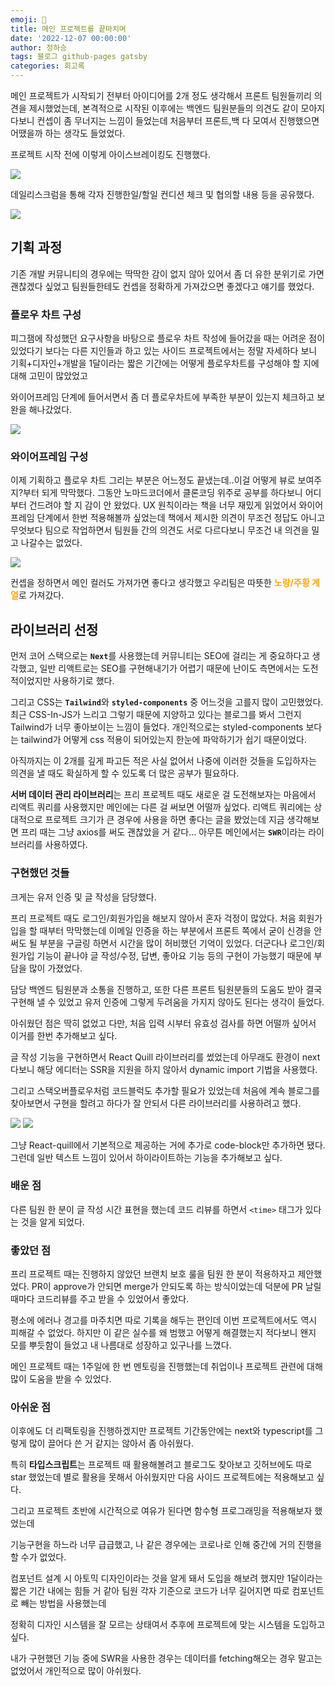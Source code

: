 ```yaml
---
emoji: 🔮
title: 메인 프로젝트를 끝마치며
date: '2022-12-07 00:00:00'
author: 정하승
tags: 블로그 github-pages gatsby
categories: 회고록
---
```


메인 프로젝트가 시작되기 전부터 아이디어를 2개 정도 생각해서 프론트 팀원들끼리 의견을 제시했었는데, 본격적으로 시작된 이후에는 백엔드 팀원분들의 의견도 같이 모아지다보니 컨셉이 좀 무너지는 느낌이 들었는데 처음부터 프론트,백 다 모여서 진행했으면 어땠을까 하는 생각도 들었었다.

프로젝트 시작 전에 이렇게 아이스브레이킹도 진행했다.

<img src='../../assets/icebraking.png' />

데일리스크럼을 통해 각자 진행한일/할일 컨디션 체크 및 협의할 내용 등을 공유했다.

<img src='../../assets/dailyscrum.png' />

## 기획 과정

기존 개발 커뮤니티의 경우에는 딱딱한 감이 없지 않아 있어서 좀 더 유한 분위기로 가면 괜찮겠다 싶었고 팀원들한테도 컨셉을 정확하게 가져갔으면 좋겠다고 얘기를 했었다.

### 플로우 차트 구성

피그잼에 작성했던 요구사항을 바탕으로 플로우 차트 작성에 들어갔을 때는 어려운 점이 있었다기 보다는 다른 지인들과 하고 있는 사이드 프로젝트에서는 정말 자세하다 보니 기획+디자인+개발을 1달이라는 짧은 기간에는 어떻게 플로우차트를 구성해야 할 지에 대해 고민이 많았었고

와이어프레임 단계에 들어서면서 좀 더 플로우차트에 부족한 부분이 있는지 체크하고 보완을 해나갔었다.

<img src='../../assets/flowchart.png'  />

### 와이어프레임 구성

이제 기획하고 플로우 차트 그리는 부분은 어느정도 끝냈는데..이걸 어떻게 뷰로 보여주지?부터 되게 막막했다. 그동안 노마드코더에서 클론코딩 위주로 공부를 하다보니 어디부터 건드려야 할 지 감이 안 왔었다. UX 원칙이라는 책을 너무 재밌게 읽었어서 와이어프레임 단계에서 한번 적용해볼까 싶었는데 책에서 제시한 의견이 무조건 정답도 아니고 무엇보다 팀으로 작업하면서 팀원들 간의 의견도 서로 다르다보니 무조건 내 의견을 밀고 나갈수는 없었다.

<img src='../../assets/signup.png'/>

컨셉을 정하면서 메인 컬러도 가져가면 좋다고 생각했고 우리팀은 따뜻한 <span style='color:orange'>**노랑/주황 계열**</span>로 가져갔다.

## 라이브러리 선정

먼저 코어 스택으로는 <span style='font-weight:600'>`Next`</span>를 사용했는데 커뮤니티는 SEO에 걸리는 게 중요하다고 생각했고, 일반 리액트로는 SEO를 구현해내기가 어렵기 때문에 난이도 측면에서는 도전적이었지만 사용하기로 했다.

그리고 CSS는 <span style='font-weight:600'>`Tailwind`</span>와 <span style='font-weight:600'>`styled-components`</span> 중 어느것을 고를지 많이 고민했었다. 최근 CSS-In-JS가 느리고 그렇기 때문에 지양하고 있다는 블로그를 봐서 그런지 Tailwind가 너무 좋아보이는 느낌이 들었다. 개인적으로는 styled-components 보다는 tailwind가 어떻게 css 적용이 되어있는지 한눈에 파악하기가 쉽기 때문이었다.

아직까지는 이 2개를 깊게 파고든 적은 사실 없어서 나중에 이러한 것들을 도입하자는 의견을 낼 때도 확실하게 할 수 있도록 더 많은 공부가 필요하다.

**서버 데이터 관리 라이브러리**는 프리 프로젝트 때도 새로운 걸 도전해보자는 마음에서 리액트 쿼리를 사용했지만 메인에는 다른 걸 써보면 어떨까 싶었다. 리액트 쿼리에는 상대적으로 프로젝트 크기가 큰 경우에 사용을 하면 좋다는 글을 봤었는데 지금 생각해보면 프리 때는 그냥 axios를 써도 괜찮았을 거 같다… 아무튼 메인에서는 <span style='font-weight:600'>`SWR`</span>이라는 라이브러리를 사용하였다.

### 구현했던 것들

크게는 유저 인증 및 글 작성을 담당했다.

프리 프로젝트 때도 로그인/회원가입을 해보지 않아서 혼자 걱정이 많았다. 처음 회원가입을 할 때부터 막막했는데 이메일 인증을 하는 부분에서 프론트 쪽에서 굳이 신경을 안 써도 될 부분을 구글링 하면서 시간을 많이 허비했던 기억이 있었다. 더군다나 로그인/회원가입 기능이 끝나야 글 작성/수정, 답변, 좋아요 기능 등의 구현이 가능했기 때문에 부담을 많이 가졌었다.

담당 백엔드 팀원분과 소통을 진행하고, 또한 다른 프론트 팀원분들의 도움도 받아 결국 구현해 낼 수 있었고 유저 인증에 그렇게 두려움을 가지지 않아도 된다는 생각이 들었다.

아쉬웠던 점은 딱히 없었고 다만, 처음 입력 시부터 유효성 검사를 하면 어떨까 싶어서 이거를 한번 추가해보고 싶다.

글 작성 기능을 구현하면서 React Quill 라이브러리를 썼었는데 아무래도 환경이 next다보니 해당 에디터는 SSR을 지원을 하지 않아서 dynamic import 기법을 사용했다.

그리고 스택오버플로우처럼 코드블럭도 추가할 필요가 있었는데 처음에 계속 블로그를 찾아보면서 구현을 할려고 하다가 잘 안되서 다른 라이브러리를 사용하려고 했다.

<img src='../../assets/codeblock1.png'/>

<img src='../../assets/codeblock2.png'/>

그냥 React-quill에서 기본적으로 제공하는 거에 추가로 code-block만 추가하면 됐다. 그런데 일반 텍스트 느낌이 있어서 하이라이트하는 기능을 추가해보고 싶다.

### 배운 점

다른 팀원 한 분이 글 작성 시간 표현을 했는데 코드 리뷰를 하면서 `<time>` 태그가 있다는 것을 알게 되었다.

### 좋았던 점

프리 프로젝트 때는 진행하지 않았던 브랜치 보호 룰을 팀원 한 분이 적용하자고 제안했었다. PR이 approve가 안되면 merge가 안되도록 하는 방식이었는데 덕분에 PR 날릴 때마다 코드리뷰를 주고 받을 수 있었어서 좋았다.

평소에 에러나 경고를 마주치면 따로 기록을 해두는 편인데 이번 프로젝트에서도 역시 피해갈 수 없었다. 하지만 이 같은 실수를 왜 범했고 어떻게 해결했는지 적다보니 왠지 모를 뿌듯함이 들었고 내 나름대로 성장하고 있구나를 느꼈다.

메인 프로젝트 때는 1주일에 한 번 멘토링을 진행했는데 취업이나 프로젝트 관련에 대해 많이 도움을 받을 수 있었다.

### 아쉬운 점

이후에도 더 리팩토링을 진행하겠지만 프로젝트 기간동안에는 next와 typescript를 그렇게 많이 끌어다 쓴 거 같지는 않아서 좀 아쉬웠다.

특히 **타입스크립트**는 프로젝트 때 활용해볼려고 블로그도 찾아보고 깃허브에도 따로 star 했었는데 별로 활용을 못해서 아쉬웠지만 다음 사이드 프로젝트에는 적용해보고 싶다.

그리고 프로젝트 초반에 시간적으로 여유가 된다면 함수형 프로그래밍을 적용해보자 했었는데

기능구현을 하느라 너무 급급했고, 나 같은 경우에는 코로나로 인해 중간에 거의 진행을 할 수가 없었다.

컴포넌트 설계 시 아토믹 디자인이라는 것을 알게 돼서 도입을 해보려 했지만 1달이라는 짧은 기간 내에는 힘들 거 같아 팀원 각자 기준으로 코드가 너무 길어지면 따로 컴포넌트로 빼는 방법을 사용했는데

정확히 디자인 시스템을 잘 모르는 상태여서 추후에 프로젝트에 맞는 시스템을 도입하고 싶다.

내가 구현했던 기능 중에 SWR을 사용한 경우는 데이터를 fetching해오는 경우 말고는 없었어서 개인적으로 많이 아쉬웠다.
